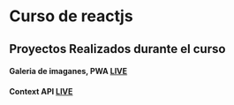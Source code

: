 # Curso de reactjs

## Proyectos Realizados durante el curso

#### Galeria de imaganes, PWA  [LIVE](https://imagen-gallery-ebd.netlify.app/)

#### Context API  [LIVE](https://6294dc6db669224d3dc9235a--illustrious-stardust-a536f8.netlify.app/)

